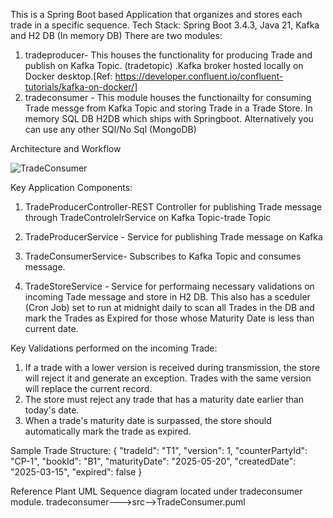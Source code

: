 This is a Spring Boot based Application that  organizes and stores each trade in a specific sequence.
Tech Stack: Spring Boot 3.4.3, Java 21, Kafka and H2 DB (In memory DB)
There are two modules:
1) tradeproducer- This houses the functionality for producing Trade and publish on Kafka Topic. (tradetopic) .Kafka broker hosted locally on Docker desktop.[Ref: https://developer.confluent.io/confluent-tutorials/kafka-on-docker/]
2) tradeconsumer - This module houses the functionailty for consuming Trade messge  from Kafka Topic and storing Trade in a Trade Store. In memory SQL DB  H2DB which ships with Springboot. Alternatively you can use any other SQl/No Sql (MongoDB)

Architecture and Workflow

![TradeConsumer](https://github.com/user-attachments/assets/0aa49943-6071-4966-91be-8d09a3d2283a)






Key Application Components:
1) TradeProducerController-REST Controller for publishing Trade message through TradeControlelrService on Kafka Topic-trade Topic
2) TradeProducerService - Service for publishing Trade message on Kafka

3) TradeConsumerService- Subscribes to Kafka Topic and consumes message.
4) TradeStoreService - Service for performaing necessary validations on incoming Tade message and store in H2 DB. This also has a sceduler (Cron Job) set to run at midnight daily to scan all Trades in the DB and mark the Trades as Expired for those whose Maturity Date is less than current date.

Key Validations performed on the incoming Trade:
1.	If a trade with a lower version is received during transmission, the store will reject it and generate an exception. Trades with the same version will replace the current record.
2.	The store must reject any trade that has a maturity date earlier than today's date.
3.	When a trade's maturity date is surpassed, the store should automatically mark the trade as expired.

Sample Trade Structure:
{
    "tradeId": "T1",
    "version": 1,
    "counterPartyId": "CP-1",
    "bookId": "B1",
    "maturityDate": "2025-05-20",
    "createdDate": "2025-03-15",
    "expired": false
}


Reference Plant UML Sequence diagram located under tradeconsumer module. tradeconsumer--->src-->TradeConsumer.puml

